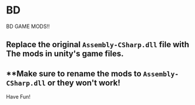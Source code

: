 # BD
BD GAME MODS!!

## Replace the original `Assembly-CSharp.dll` file with The mods in unity's game files.
## **Make sure to rename the mods to `Assembly-CSharp.dll` or they won't work!

Have Fun!
